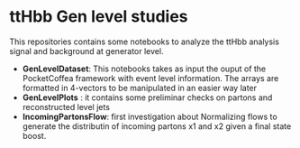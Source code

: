 # ttHbb Gen level studies

This repositories contains some notebooks to analyze the ttHbb analysis signal and background at generator level. 

- **GenLevelDataset**: This notebooks takes as input the ouput of the PocketCoffea framework with event level
  information.  The arrays are formatted in 4-vectors to be manipulated in an easier way later
- **GenLevelPlots** : it contains some preliminar checks on partons and reconstructed level jets
- **IncomingPartonsFlow**: first investigation about Normalizing flows to generate the distributin of incoming partons
  x1 and x2 given a final state boost.
